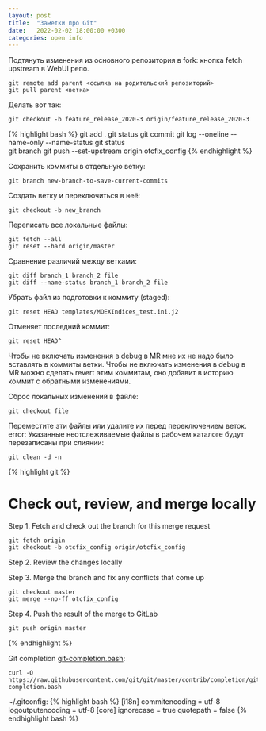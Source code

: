 ```yaml
---
layout: post
title:  "Заметки про Git"
date:   2022-02-02 18:00:00 +0300
categories: open info
---
```


Подтянуть изменения из основного репозитория в fork: кнопка fetch upstream в WebUI репо.
``` text
git remote add parent <ссылка на родительский репозиторий>
git pull parent <ветка>
```

Делать вот так:

	git checkout -b feature_release_2020-3 origin/feature_release_2020-3

{% highlight bash %}
git add .
git status
git commit
git log --oneline --name-only --name-status 
git status	
git branch
git push --set-upstream origin otcfix_config
{% endhighlight %}

Сохранить коммиты в отдельную ветку:

	git branch new-branch-to-save-current-commits

Создать ветку и переключиться в неё:

	git checkout -b new_branch

Переписать все локальные файлы:

	git fetch --all 
	git reset --hard origin/master

Сравнение различий между ветками:

	git diff branch_1 branch_2 file
	git diff --name-status branch_1 branch_2 file

Убрать файл из подготовки к коммиту (staged):

	git reset HEAD templates/MOEXIndices_test.ini.j2

Отменяет последний коммит:

	git reset HEAD^

Чтобы не включать изменения в debug в MR мне их не надо было вставлять в коммиты ветки. 
Чтобы не включать изменения в debug в MR можно сделать revert этим коммитам, оно добавит в историю коммит с обратными изменениями.

Сброс локальных изменений в файле:
	
	git checkout file

Переместите эти файлы или удалите их перед переключением веток.
error: Указанные неотслеживаемые файлы в рабочем каталоге будут перезаписаны при слиянии:

	git clean -d -n

{% highlight git %}
# Check out, review, and merge locally

Step 1. Fetch and check out the branch for this merge request

	git fetch origin
	git checkout -b otcfix_config origin/otcfix_config

Step 2. Review the changes locally

Step 3. Merge the branch and fix any conflicts that come up

	git checkout master
	git merge --no-ff otcfix_config

Step 4. Push the result of the merge to GitLab

	git push origin master
{% endhighlight %}


Git completion [git-completion.bash](https://raw.githubusercontent.com/git/git/master/contrib/completion/git-completion.bash):

	curl -O https://raw.githubusercontent.com/git/git/master/contrib/completion/git-completion.bash

~/.gitconfig:
{% highlight bash %}
[i18n]
	commitencoding = utf-8
	logoutputencoding = utf-8
[core]
	ignorecase = true
	quotepath = false
{% endhighlight bash %}

